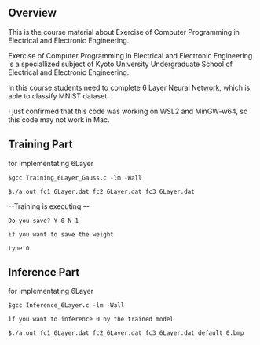 ## Overview
This is the course material about Exercise of Computer Programming in Electrical and Electronic Engineering.

Exercise of Computer Programming in Electrical and Electronic Engineering is a speciallized subject of Kyoto University Undergraduate School of Electrical and Electronic Engineering.

In this course students need to complete 6 Layer Neural Network, which is able to classify MNIST dataset.

I just confirmed that this code was working on WSL2 and MinGW-w64, so this code may not work in Mac.

## Training Part
for implementating 6Layer

```
$gcc Training_6Layer_Gauss.c -lm -Wall

$./a.out fc1_6Layer.dat fc2_6Layer.dat fc3_6Layer.dat
```

--Training is executing.--

```
Do you save? Y-0 N-1

if you want to save the weight

type 0
```

## Inference Part
for implementating 6Layer

```
$gcc Inference_6Layer.c -lm -Wall

if you want to inference 0 by the trained model

$./a.out fc1_6Layer.dat fc2_6Layer.dat fc3_6Layer.dat default_0.bmp
```
